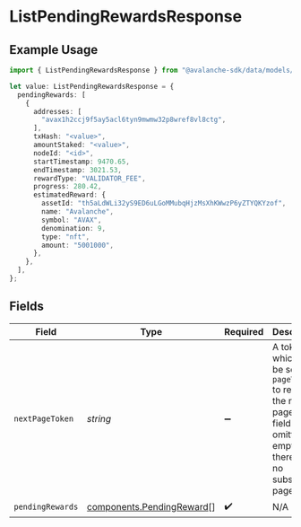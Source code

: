 # ListPendingRewardsResponse

## Example Usage

```typescript
import { ListPendingRewardsResponse } from "@avalanche-sdk/data/models/components";

let value: ListPendingRewardsResponse = {
  pendingRewards: [
    {
      addresses: [
        "avax1h2ccj9f5ay5acl6tyn9mwmw32p8wref8vl8ctg",
      ],
      txHash: "<value>",
      amountStaked: "<value>",
      nodeId: "<id>",
      startTimestamp: 9470.65,
      endTimestamp: 3021.53,
      rewardType: "VALIDATOR_FEE",
      progress: 280.42,
      estimatedReward: {
        assetId: "th5aLdWLi32yS9ED6uLGoMMubqHjzMsXhKWwzP6yZTYQKYzof",
        name: "Avalanche",
        symbol: "AVAX",
        denomination: 9,
        type: "nft",
        amount: "5001000",
      },
    },
  ],
};
```

## Fields

| Field                                                                                                                                  | Type                                                                                                                                   | Required                                                                                                                               | Description                                                                                                                            |
| -------------------------------------------------------------------------------------------------------------------------------------- | -------------------------------------------------------------------------------------------------------------------------------------- | -------------------------------------------------------------------------------------------------------------------------------------- | -------------------------------------------------------------------------------------------------------------------------------------- |
| `nextPageToken`                                                                                                                        | *string*                                                                                                                               | :heavy_minus_sign:                                                                                                                     | A token, which can be sent as `pageToken` to retrieve the next page. If this field is omitted or empty, there are no subsequent pages. |
| `pendingRewards`                                                                                                                       | [components.PendingReward](../../models/components/pendingreward.md)[]                                                                 | :heavy_check_mark:                                                                                                                     | N/A                                                                                                                                    |